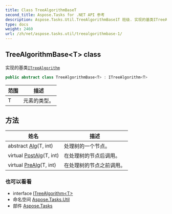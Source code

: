 ```yaml
---
title: Class TreeAlgorithmBaseT
second_title: Aspose.Tasks for .NET API 参考
description: Aspose.Tasks.Util.TreeAlgorithmBase1T 班级. 实现的基类ITreeAlgorithm
type: docs
weight: 2460
url: /zh/net/aspose.tasks.util/treealgorithmbase-1/
---
```

## TreeAlgorithmBase&lt;T&gt; class

实现的基类[`ITreeAlgorithm`](../itreealgorithm-1/)

```csharp
public abstract class TreeAlgorithmBase<T> : ITreeAlgorithm<T>
```

| 范围 | 描述 |
| --- | --- |
| T | 元素的类型。 |

## 方法

| 姓名 | 描述 |
| --- | --- |
| abstract [Alg](../../aspose.tasks.util/treealgorithmbase-1/alg/)(T, int) | 处理树的一个节点。 |
| virtual [PostAlg](../../aspose.tasks.util/treealgorithmbase-1/postalg/)(T, int) | 在处理树的节点后调用。 |
| virtual [PreAlg](../../aspose.tasks.util/treealgorithmbase-1/prealg/)(T, int) | 在处理树的节点之前调用。 |

### 也可以看看

* interface [ITreeAlgorithm&lt;T&gt;](../itreealgorithm-1/)
* 命名空间 [Aspose.Tasks.Util](../../aspose.tasks.util/)
* 部件 [Aspose.Tasks](../../)


